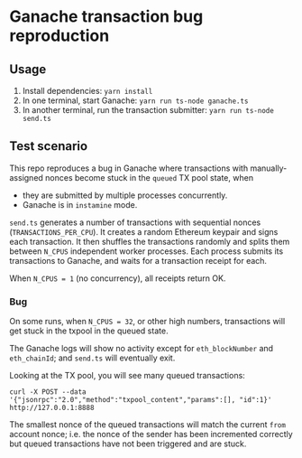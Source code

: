 # Ganache transaction bug reproduction

## Usage

1. Install dependencies: `yarn install`
2. In one terminal, start Ganache: `yarn run ts-node ganache.ts`
3. In another terminal, run the transaction submitter: `yarn run ts-node send.ts`

## Test scenario

This repo reproduces a bug in Ganache where transactions with manually-assigned nonces
become stuck in the `queued` TX pool state, when

- they are submitted by multiple processes concurrently.
- Ganache is in `instamine` mode.

`send.ts` generates a number of transactions with sequential nonces
(`TRANSACTIONS_PER_CPU`). It creates a random Ethereum keypair and signs each
transaction. It then shuffles the transactions randomly and splits them between
`N_CPUS` independent worker processes. Each process submits its transactions to
Ganache, and waits for a transaction receipt for each.

When `N_CPUS = 1` (no concurrency), all receipts return OK.

### Bug

On some runs, when `N_CPUS = 32`, or other high numbers, transactions will get
stuck in the txpool in the queued state.

The Ganache logs will show no activity except for `eth_blockNumber` and `eth_chainId`;
and `send.ts` will eventually exit.

Looking at the TX pool, you will see many queued transactions:

```
curl -X POST --data '{"jsonrpc":"2.0","method":"txpool_content","params":[], "id":1}' http://127.0.0.1:8888
```

The smallest nonce of the queued transactions will match the current `from` account
nonce; i.e. the nonce of the sender has been incremented correctly but queued transactions
have not been triggered and are stuck.
